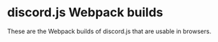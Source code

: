 # discord.js Webpack builds
These are the Webpack builds of discord.js that are usable in browsers.
